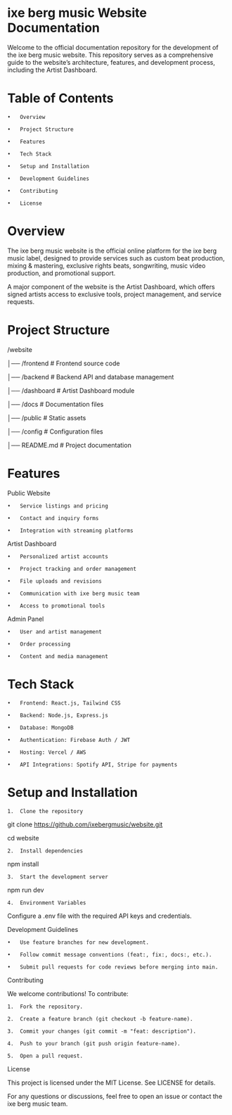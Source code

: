 # ixe berg music Website Documentation



Welcome to the official documentation repository for the development of the ixe berg music website. This repository serves as a comprehensive guide to the website’s architecture, features, and development process, including the Artist Dashboard.



# Table of Contents

	•	Overview

	•	Project Structure

	•	Features

	•	Tech Stack

	•	Setup and Installation

	•	Development Guidelines

	•	Contributing

	•	License



# Overview



The ixe berg music website is the official online platform for the ixe berg music label, designed to provide services such as custom beat production, mixing & mastering, exclusive rights beats, songwriting, music video production, and promotional support.



A major component of the website is the Artist Dashboard, which offers signed artists access to exclusive tools, project management, and service requests.



# Project Structure



/website 

│── /frontend      # Frontend source code  

│── /backend       # Backend API and database management  

│── /dashboard     # Artist Dashboard module  

│── /docs          # Documentation files  

│── /public        # Static assets  

│── /config        # Configuration files  

│── README.md      # Project documentation  



# Features



Public Website

	•	Service listings and pricing

	•	Contact and inquiry forms

	•	Integration with streaming platforms



Artist Dashboard

	•	Personalized artist accounts

	•	Project tracking and order management

	•	File uploads and revisions

	•	Communication with ixe berg music team

	•	Access to promotional tools



Admin Panel

	•	User and artist management

	•	Order processing

	•	Content and media management



# Tech Stack

	•	Frontend: React.js, Tailwind CSS

	•	Backend: Node.js, Express.js

	•	Database: MongoDB

	•	Authentication: Firebase Auth / JWT

	•	Hosting: Vercel / AWS

	•	API Integrations: Spotify API, Stripe for payments



# Setup and Installation

	1.	Clone the repository



git clone https://github.com/ixebergmusic/website.git

cd website





	2.	Install dependencies



npm install





	3.	Start the development server



npm run dev





	4.	Environment Variables

Configure a .env file with the required API keys and credentials.



Development Guidelines

	•	Use feature branches for new development.

	•	Follow commit message conventions (feat:, fix:, docs:, etc.).

	•	Submit pull requests for code reviews before merging into main.



Contributing



We welcome contributions! To contribute:

	1.	Fork the repository.

	2.	Create a feature branch (git checkout -b feature-name).

	3.	Commit your changes (git commit -m "feat: description").

	4.	Push to your branch (git push origin feature-name).

	5.	Open a pull request.



License



This project is licensed under the MIT License. See LICENSE for details.



For any questions or discussions, feel free to open an issue or contact the ixe berg music team.
